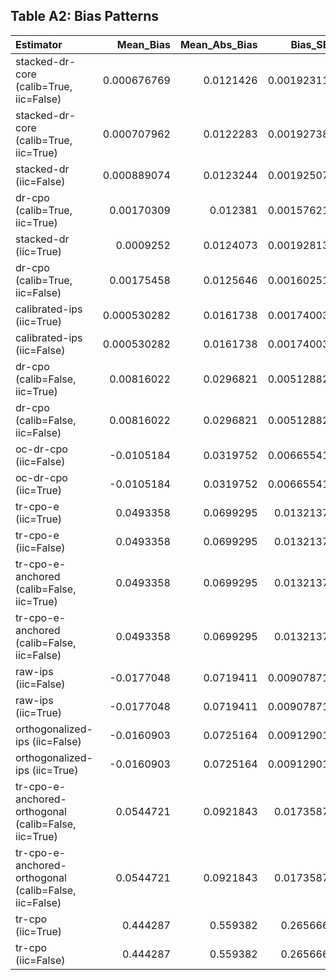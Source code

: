 ## Table A2: Bias Patterns

| Estimator                                             |    Mean_Bias |   Mean_Abs_Bias |    Bias_SE | Pattern   |   clone_bias |   clone_t | clone_sig   |   parallel_bias |   parallel_t | parallel_sig   |   premium_bias |   premium_t | premium_sig   |
|:------------------------------------------------------|-------------:|----------------:|-----------:|:----------|-------------:|----------:|:------------|----------------:|-------------:|:---------------|---------------:|------------:|:--------------|
| stacked-dr-core (calib=True, iic=False)               |  0.000676769 |       0.0121426 | 0.00192311 | Mixed     |   0.00227378 |  0.68522  |             |    -0.00174093  |     0.530178 |                |     0.00149746 |    0.446161 |               |
| stacked-dr-core (calib=True, iic=True)                |  0.000707962 |       0.0122283 | 0.00192738 | Mixed     |   0.00234761 |  0.705077 |             |    -0.00173955  |     0.530474 |                |     0.00151583 |    0.449732 |               |
| stacked-dr (iic=False)                                |  0.000889074 |       0.0123244 | 0.00192507 | Mixed     |   0.00288246 |  0.866071 |             |    -0.00175673  |     0.534814 |                |     0.00154149 |    0.460574 |               |
| dr-cpo (calib=True, iic=True)                         |  0.00170309  |       0.012381  | 0.00157621 | Mixed     |   0.00339069 |  1.23819  |             |    -0.000846904 |     0.320957 |                |     0.00256549 |    0.922735 |               |
| stacked-dr (iic=True)                                 |  0.0009252   |       0.0124073 | 0.00192813 | Mixed     |   0.00299971 |  0.899737 |             |    -0.00175482  |     0.534938 |                |     0.00153071 |    0.455639 |               |
| dr-cpo (calib=True, iic=False)                        |  0.00175458  |       0.0125646 | 0.00160251 | Mixed     |   0.00344754 |  1.23823  |             |    -0.00078798  |     0.293721 |                |     0.00260417 |    0.921123 |               |
| calibrated-ips (iic=True)                             |  0.000530282 |       0.0161738 | 0.00174003 | Mixed     |   0.0045486  |  1.67776  |             |    -0.00734549  |     2.79541  | *              |     0.00438773 |    1.29705  |               |
| calibrated-ips (iic=False)                            |  0.000530282 |       0.0161738 | 0.00174003 | Mixed     |   0.0045486  |  1.67776  |             |    -0.00734549  |     2.79541  | *              |     0.00438773 |    1.29705  |               |
| dr-cpo (calib=False, iic=True)                        |  0.00816022  |       0.0296821 | 0.00512882 | Positive  |   0.00711686 |  2.29232  | *           |     0.0142524   |     1.00902  |                |     0.00311143 |    0.604296 |               |
| dr-cpo (calib=False, iic=False)                       |  0.00816022  |       0.0296821 | 0.00512882 | Positive  |   0.00711686 |  2.29232  | *           |     0.0142524   |     1.00902  |                |     0.00311143 |    0.604296 |               |
| oc-dr-cpo (iic=False)                                 | -0.0105184   |       0.0319752 | 0.00665541 | Negative  |  -0.0095097  |  1.00573  |             |    -0.00497884  |     0.471171 |                |    -0.0170668  |    1.21993  |               |
| oc-dr-cpo (iic=True)                                  | -0.0105184   |       0.0319752 | 0.00665541 | Negative  |  -0.0095097  |  1.00573  |             |    -0.00497884  |     0.471171 |                |    -0.0170668  |    1.21993  |               |
| tr-cpo-e (iic=True)                                   |  0.0493358   |       0.0699295 | 0.0132137  | Positive  |   0.101188   |  3.43234  | *           |     0.0108485   |     0.638367 |                |     0.0359707  |    2.06038  | *             |
| tr-cpo-e (iic=False)                                  |  0.0493358   |       0.0699295 | 0.0132137  | Positive  |   0.101188   |  3.43234  | *           |     0.0108485   |     0.638367 |                |     0.0359707  |    2.06038  | *             |
| tr-cpo-e-anchored (calib=False, iic=True)             |  0.0493358   |       0.0699295 | 0.0132137  | Positive  |   0.101188   |  3.43234  | *           |     0.0108485   |     0.638367 |                |     0.0359707  |    2.06038  | *             |
| tr-cpo-e-anchored (calib=False, iic=False)            |  0.0493358   |       0.0699295 | 0.0132137  | Positive  |   0.101188   |  3.43234  | *           |     0.0108485   |     0.638367 |                |     0.0359707  |    2.06038  | *             |
| raw-ips (iic=False)                                   | -0.0177048   |       0.0719411 | 0.00907871 | Negative  |   0.00163223 |  0.604341 |             |    -0.0891927   |     4.03726  | *              |     0.0344462  |    3.28876  | *             |
| raw-ips (iic=True)                                    | -0.0177048   |       0.0719411 | 0.00907871 | Negative  |   0.00163223 |  0.604341 |             |    -0.0891927   |     4.03726  | *              |     0.0344462  |    3.28876  | *             |
| orthogonalized-ips (iic=False)                        | -0.0160903   |       0.0725164 | 0.00912901 | Negative  |   0.00213492 |  0.771986 |             |    -0.0839173   |     3.70294  | *              |     0.0335114  |    3.261    | *             |
| orthogonalized-ips (iic=True)                         | -0.0160903   |       0.0725164 | 0.00912901 | Negative  |   0.00213492 |  0.771986 |             |    -0.0839173   |     3.70294  | *              |     0.0335114  |    3.261    | *             |
| tr-cpo-e-anchored-orthogonal (calib=False, iic=True)  |  0.0544721   |       0.0921843 | 0.0173587  | Positive  |   0.105632   |  3.48456  | *           |     0.0239865   |     0.692307 |                |     0.0337973  |    1.5219   |               |
| tr-cpo-e-anchored-orthogonal (calib=False, iic=False) |  0.0544721   |       0.0921843 | 0.0173587  | Positive  |   0.105632   |  3.48456  | *           |     0.0239865   |     0.692307 |                |     0.0337973  |    1.5219   |               |
| tr-cpo (iic=True)                                     |  0.444287    |       0.559382  | 0.265666   | Positive  |   0.0806635  |  3.3173   | *           |     0.373754    |     1.39644  |                |     0.878444   |    1.17932  |               |
| tr-cpo (iic=False)                                    |  0.444287    |       0.559382  | 0.265666   | Positive  |   0.0806635  |  3.3173   | *           |     0.373754    |     1.39644  |                |     0.878444   |    1.17932  |               |